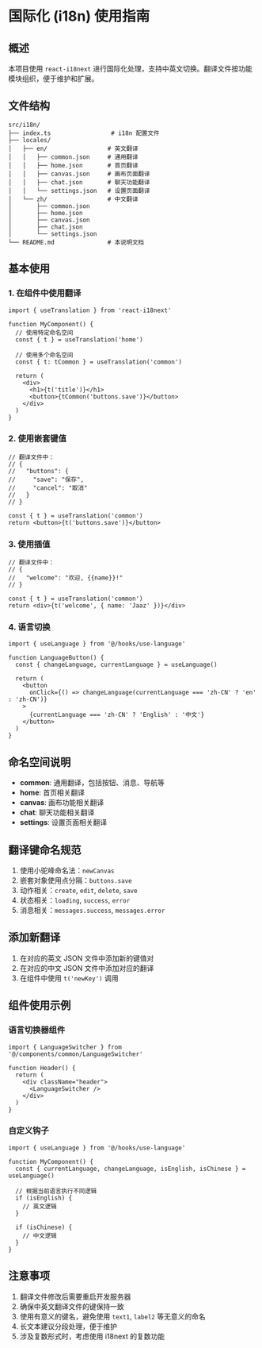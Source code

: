 # 国际化 (i18n) 使用指南

## 概述

本项目使用 `react-i18next` 进行国际化处理，支持中英文切换。翻译文件按功能模块组织，便于维护和扩展。

## 文件结构

```
src/i18n/
├── index.ts                 # i18n 配置文件
├── locales/
│   ├── en/                 # 英文翻译
│   │   ├── common.json     # 通用翻译
│   │   ├── home.json       # 首页翻译
│   │   ├── canvas.json     # 画布页面翻译
│   │   ├── chat.json       # 聊天功能翻译
│   │   └── settings.json   # 设置页面翻译
│   └── zh/                 # 中文翻译
│       ├── common.json
│       ├── home.json
│       ├── canvas.json
│       ├── chat.json
│       └── settings.json
└── README.md               # 本说明文档
```

## 基本使用

### 1. 在组件中使用翻译

```tsx
import { useTranslation } from 'react-i18next'

function MyComponent() {
  // 使用特定命名空间
  const { t } = useTranslation('home')

  // 使用多个命名空间
  const { t: tCommon } = useTranslation('common')

  return (
    <div>
      <h1>{t('title')}</h1>
      <button>{tCommon('buttons.save')}</button>
    </div>
  )
}
```

### 2. 使用嵌套键值

```tsx
// 翻译文件中：
// {
//   "buttons": {
//     "save": "保存",
//     "cancel": "取消"
//   }
// }

const { t } = useTranslation('common')
return <button>{t('buttons.save')}</button>
```

### 3. 使用插值

```tsx
// 翻译文件中：
// {
//   "welcome": "欢迎, {{name}}!"
// }

const { t } = useTranslation('common')
return <div>{t('welcome', { name: 'Jaaz' })}</div>
```

### 4. 语言切换

```tsx
import { useLanguage } from '@/hooks/use-language'

function LanguageButton() {
  const { changeLanguage, currentLanguage } = useLanguage()

  return (
    <button
      onClick={() => changeLanguage(currentLanguage === 'zh-CN' ? 'en' : 'zh-CN')}
    >
      {currentLanguage === 'zh-CN' ? 'English' : '中文'}
    </button>
  )
}
```

## 命名空间说明

- **common**: 通用翻译，包括按钮、消息、导航等
- **home**: 首页相关翻译
- **canvas**: 画布功能相关翻译
- **chat**: 聊天功能相关翻译
- **settings**: 设置页面相关翻译

## 翻译键命名规范

1. 使用小驼峰命名法：`newCanvas`
2. 嵌套对象使用点分隔：`buttons.save`
3. 动作相关：`create`, `edit`, `delete`, `save`
4. 状态相关：`loading`, `success`, `error`
5. 消息相关：`messages.success`, `messages.error`

## 添加新翻译

1. 在对应的英文 JSON 文件中添加新的键值对
2. 在对应的中文 JSON 文件中添加对应的翻译
3. 在组件中使用 `t('newKey')` 调用

## 组件使用示例

### 语言切换器组件

```tsx
import { LanguageSwitcher } from '@/components/common/LanguageSwitcher'

function Header() {
  return (
    <div className="header">
      <LanguageSwitcher />
    </div>
  )
}
```

### 自定义钩子

```tsx
import { useLanguage } from '@/hooks/use-language'

function MyComponent() {
  const { currentLanguage, changeLanguage, isEnglish, isChinese } = useLanguage()

  // 根据当前语言执行不同逻辑
  if (isEnglish) {
    // 英文逻辑
  }

  if (isChinese) {
    // 中文逻辑
  }
}
```

## 注意事项

1. 翻译文件修改后需要重启开发服务器
2. 确保中英文翻译文件的键保持一致
3. 使用有意义的键名，避免使用 `text1`, `label2` 等无意义的命名
4. 长文本建议分段处理，便于维护
5. 涉及复数形式时，考虑使用 i18next 的复数功能
